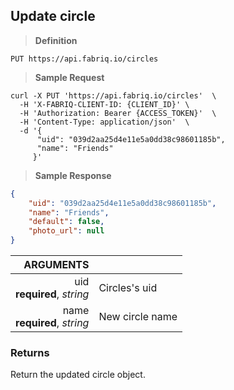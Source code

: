 ## Update circle

> **Definition**

```text
PUT https://api.fabriq.io/circles
```

> **Sample Request**

```shell
curl -X PUT 'https://api.fabriq.io/circles'  \
  -H 'X-FABRIQ-CLIENT-ID: {CLIENT_ID}' \
  -H 'Authorization: Bearer {ACCESS_TOKEN}'  \
  -H 'Content-Type: application/json'  \
  -d '{                                        
      "uid": "039d2aa25d4e11e5a0dd38c98601185b",
      "name": "Friends"
     }'
```

> **Sample Response**

```json
{
    "uid": "039d2aa25d4e11e5a0dd38c98601185b",
    "name": "Friends",
    "default": false,
    "photo_url": null
}
```


ARGUMENTS ||
---------:        | -----------
uid<br>**required**, *string* | Circles's uid
name<br>**required**, *string* | New circle name


### Returns
Return the updated circle object.
